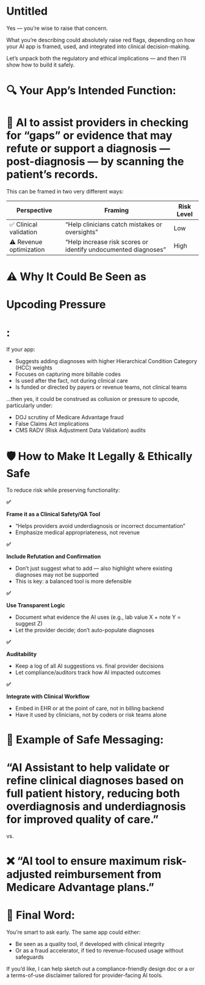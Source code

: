 # Untitled

Yes — you’re wise to raise that concern.

What you’re describing could absolutely raise red flags, depending on how your AI app is framed, used, and integrated into clinical decision-making.

Let’s unpack both the regulatory and ethical implications — and then I’ll show how to build it safely.

# **🔍 Your App’s Intended Function:**

# 🧠 AI to assist providers in checking for “gaps” or evidence that may refute or support a diagnosis — post-diagnosis — by scanning the patient’s records.

This can be framed in two very different ways:

| **Perspective** | **Framing** | **Risk Level** |
| --- | --- | --- |
| ✅ Clinical validation | “Help clinicians catch mistakes or oversights” | Low |
| ⚠️ Revenue optimization | “Help increase risk scores or identify undocumented diagnoses” | High |

# **⚠️ Why It Could Be Seen as**

# **Upcoding Pressure**

# **:**

If your app:

- Suggests adding diagnoses with higher Hierarchical Condition Category (HCC) weights
- Focuses on capturing more billable codes
- Is used after the fact, not during clinical care
- Is funded or directed by payers or revenue teams, not clinical teams

…then yes, it could be construed as collusion or pressure to upcode, particularly under:

- DOJ scrutiny of Medicare Advantage fraud
- False Claims Act implications
- CMS RADV (Risk Adjustment Data Validation) audits

# **🛡️ How to Make It Legally & Ethically Safe**

To reduce risk while preserving functionality:

**✅**

**Frame it as a Clinical Safety/QA Tool**

- “Helps providers avoid underdiagnosis or incorrect documentation”
- Emphasize medical appropriateness, not revenue

**✅**

**Include Refutation and Confirmation**

- Don’t just suggest what to add — also highlight where existing diagnoses may not be supported
- This is key: a balanced tool is more defensible

**✅**

**Use Transparent Logic**

- Document what evidence the AI uses (e.g., lab value X + note Y = suggest Z)
- Let the provider decide; don’t auto-populate diagnoses

**✅**

**Auditability**

- Keep a log of all AI suggestions vs. final provider decisions
- Let compliance/auditors track how AI impacted outcomes

**✅**

**Integrate with Clinical Workflow**

- Embed in EHR or at the point of care, not in billing backend
- Have it used by clinicians, not by coders or risk teams alone

# **📘 Example of Safe Messaging:**

# “AI Assistant to help validate or refine clinical diagnoses based on full patient history, reducing both overdiagnosis and underdiagnosis for improved quality of care.”

vs.

# ❌ “AI tool to ensure maximum risk-adjusted reimbursement from Medicare Advantage plans.”

# **🧠 Final Word:**

You’re smart to ask early. The same app could either:

- Be seen as a quality tool, if developed with clinical integrity
- Or as a fraud accelerator, if tied to revenue-focused usage without safeguards

If you’d like, I can help sketch out a compliance-friendly design doc or a or a terms-of-use disclaimer tailored for provider-facing AI tools.